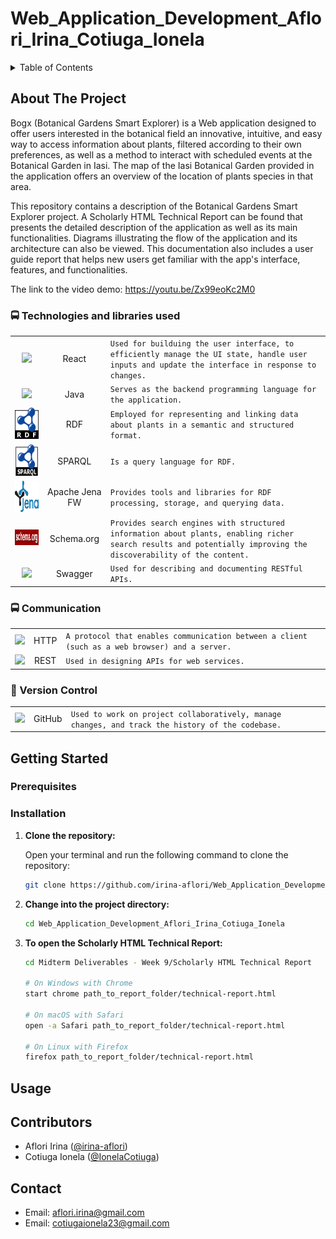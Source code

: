 # Web_Application_Development_Aflori_Irina_Cotiuga_Ionela

<!-- TABLE OF CONTENTS -->
<details>
  <summary>Table of Contents</summary>
  <ol>
    <li>
      <a href="#about-the-project">About The Project</a>
      <ul>
        <li><a href="#🚍-technologies-and-libraries-used">Technologies and libraries used</a></li>
      </ul>
      <ul>
        <li><a href="#🚍-communication">Communication</a></li>
      </ul>
      <ul>
        <li><a href="#🧰-version-control">Version Control</a></li>
      </ul>
    </li>
    <li>
      <a href="#getting-started">Getting Started</a>
      <ul>
        <li><a href="#prerequisites">Prerequisites</a></li>
        <li><a href="#installation">Installation</a></li>
      </ul>
    </li>
    <li><a href="#usage">Usage</a></li>
    <li><a href="#contributors">Contributors</a></li>
    <li><a href="#contact">Contact</a></li>
  </ol>
</details>

<!-- ABOUT THE PROJECT -->

## About The Project

Bogx (Botanical Gardens Smart Explorer) is a Web application designed to offer users interested in the botanical field an innovative, intuitive, and easy way to access information about plants, filtered according to their own preferences, as well as a method to interact with scheduled events at the Botanical Garden in Iasi. The map of the Iasi Botanical Garden provided in the application offers an overview of the location of plants species in that area.

This repository contains a description of the Botanical Gardens Smart Explorer project. A Scholarly HTML Technical Report can be found that presents the detailed description of the application as well as its main functionalities. Diagrams illustrating the flow of the application and its architecture can also be viewed. This documentation also includes a user guide report that helps new users get familiar with the app's interface, features, and functionalities.

The link to the video demo: https://youtu.be/Zx99eoKc2M0

<!-- ### Built With -->

### 🚍 Technologies and libraries used

|                                                                                                                               |                |                                                                                                                                                                  |
| :---------------------------------------------------------------------------------------------------------------------------: | :------------: | ---------------------------------------------------------------------------------------------------------------------------------------------------------------- |
| <img height="50" src="https://user-images.githubusercontent.com/25181517/183897015-94a058a6-b86e-4e42-a37f-bf92061753e5.png"> |     React      | `Used for builduing the user interface, to efficiently manage the UI state, handle user inputs and update the interface in response to changes.`                 |
| <img height="50" src="https://user-images.githubusercontent.com/25181517/117201156-9a724800-adec-11eb-9a9d-3cd0f67da4bc.png"> |      Java      | `Serves as the backend programming language for the application. `                                                                                               |
|                             <img height="50" src="Midterm Deliverables - Week 9\Images\Rdf.png">                              |      RDF       | `Employed for representing and linking data about plants in a semantic and structured format.`                                                                   |
|                            <img height="50" src="Midterm Deliverables - Week 9\Images\Sparql.png">                            |     SPARQL     | `Is a query language for RDF. `                                                                                                                                  |
|                     <img height="50" src="Midterm Deliverables - Week 9\Images\Apache_Jena_logo.svg.png">                     | Apache Jena FW | `Provides tools and libraries for RDF processing, storage, and querying data.`                                                                                   |
|                          <img height="25" src="Midterm Deliverables - Week 9\Images\Schema_org.png">                          |   Schema.org   | `Provides search engines with structured information about plants, enabling richer search results and potentially improving the discoverability of the content.` |
| <img height="50" src="https://user-images.githubusercontent.com/25181517/186711335-a3729606-5a78-4496-9a36-06efcc74f800.png"> |    Swagger     | `Used for describing and documenting RESTful APIs.`                                                                                                              |

### 🚍 Communication

|                                                                                                                               |      |                                                                                                |
| :---------------------------------------------------------------------------------------------------------------------------: | :--: | ---------------------------------------------------------------------------------------------- |
| <img height="50" src="https://user-images.githubusercontent.com/25181517/192107854-765620d7-f909-4953-a6da-36e1ef69eea6.png"> | HTTP | `A protocol that enables communication between a client (such as a web browser) and a server.` |
| <img height="50" src="https://user-images.githubusercontent.com/25181517/192107858-fe19f043-c502-4009-8c47-476fc89718ad.png"> | REST | `Used in designing APIs for web services.`                                                     |

### 🧰 Version Control

|                                                                                                                               |        |                                                                                                   |
| :---------------------------------------------------------------------------------------------------------------------------: | :----: | ------------------------------------------------------------------------------------------------- |
| <img height="50" src="https://user-images.githubusercontent.com/25181517/192108374-8da61ba1-99ec-41d7-80b8-fb2f7c0a4948.png"> | GitHub | `Used to work on project collaboratively, manage changes, and track the history of the codebase.` |

<!-- GETTING STARTED -->

## Getting Started

### Prerequisites

### Installation

1. **Clone the repository:**

   Open your terminal and run the following command to clone the repository:

   ```bash
   git clone https://github.com/irina-aflori/Web_Application_Development_Aflori_Irina_Cotiuga_Ionela.git
   ```

2. **Change into the project directory:**

   ```bash
   cd Web_Application_Development_Aflori_Irina_Cotiuga_Ionela
   ```

3. **To open the Scholarly HTML Technical Report:**

   ```bash
   cd Midterm Deliverables - Week 9/Scholarly HTML Technical Report

   # On Windows with Chrome
   start chrome path_to_report_folder/technical-report.html

   # On macOS with Safari
   open -a Safari path_to_report_folder/technical-report.html

   # On Linux with Firefox
   firefox path_to_report_folder/technical-report.html

   ```

## Usage

## Contributors

- Aflori Irina ([@irina-aflori](https://github.com/irina-aflori))
- Cotiuga Ionela ([@IonelaCotiuga](https://github.com/IonelaCotiuga))

## Contact

- Email: aflori.irina@gmail.com
- Email: cotiugaionela23@gmail.com
